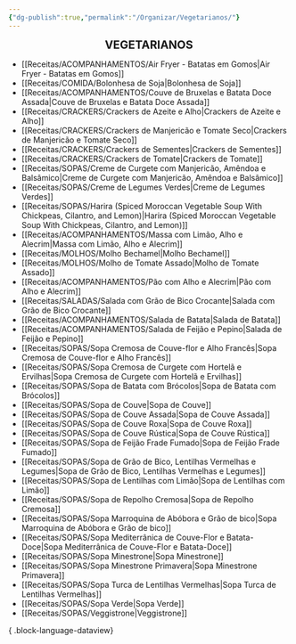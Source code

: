 ```yaml
---
{"dg-publish":true,"permalink":"/Organizar/Vegetarianos/"}
---
```


<div style="text-align: center;"> <span style="font-size: 20px;"><b>VEGETARIANOS</b></span> </div>

- [[Receitas/ACOMPANHAMENTOS/Air Fryer - Batatas em Gomos\|Air Fryer - Batatas em Gomos]]
- [[Receitas/COMIDA/Bolonhesa de Soja\|Bolonhesa de Soja]]
- [[Receitas/ACOMPANHAMENTOS/Couve de Bruxelas e Batata Doce Assada\|Couve de Bruxelas e Batata Doce Assada]]
- [[Receitas/CRACKERS/Crackers de Azeite e Alho\|Crackers de Azeite e Alho]]
- [[Receitas/CRACKERS/Crackers de Manjericão e Tomate Seco\|Crackers de Manjericão e Tomate Seco]]
- [[Receitas/CRACKERS/Crackers de Sementes\|Crackers de Sementes]]
- [[Receitas/CRACKERS/Crackers de Tomate\|Crackers de Tomate]]
- [[Receitas/SOPAS/Creme de Curgete com Manjericão, Amêndoa e Balsâmico\|Creme de Curgete com Manjericão, Amêndoa e Balsâmico]]
- [[Receitas/SOPAS/Creme de Legumes Verdes\|Creme de Legumes Verdes]]
- [[Receitas/SOPAS/Harira (Spiced Moroccan Vegetable Soup With Chickpeas, Cilantro, and Lemon)\|Harira (Spiced Moroccan Vegetable Soup With Chickpeas, Cilantro, and Lemon)]]
- [[Receitas/ACOMPANHAMENTOS/Massa com Limão, Alho e Alecrim\|Massa com Limão, Alho e Alecrim]]
- [[Receitas/MOLHOS/Molho Bechamel\|Molho Bechamel]]
- [[Receitas/MOLHOS/Molho de Tomate Assado\|Molho de Tomate Assado]]
- [[Receitas/ACOMPANHAMENTOS/Pão com Alho e Alecrim\|Pão com Alho e Alecrim]]
- [[Receitas/SALADAS/Salada com Grão de Bico Crocante\|Salada com Grão de Bico Crocante]]
- [[Receitas/ACOMPANHAMENTOS/Salada de Batata\|Salada de Batata]]
- [[Receitas/ACOMPANHAMENTOS/Salada de Feijão e Pepino\|Salada de Feijão e Pepino]]
- [[Receitas/SOPAS/Sopa Cremosa de Couve-flor e Alho Francês\|Sopa Cremosa de Couve-flor e Alho Francês]]
- [[Receitas/SOPAS/Sopa Cremosa de Curgete com Hortelã e Ervilhas\|Sopa Cremosa de Curgete com Hortelã e Ervilhas]]
- [[Receitas/SOPAS/Sopa de Batata com Brócolos\|Sopa de Batata com Brócolos]]
- [[Receitas/SOPAS/Sopa de Couve\|Sopa de Couve]]
- [[Receitas/SOPAS/Sopa de Couve Assada\|Sopa de Couve Assada]]
- [[Receitas/SOPAS/Sopa de Couve Roxa\|Sopa de Couve Roxa]]
- [[Receitas/SOPAS/Sopa de Couve Rústica\|Sopa de Couve Rústica]]
- [[Receitas/SOPAS/Sopa de Feijão Frade Fumado\|Sopa de Feijão Frade Fumado]]
- [[Receitas/SOPAS/Sopa de Grão de Bico, Lentilhas Vermelhas e Legumes\|Sopa de Grão de Bico, Lentilhas Vermelhas e Legumes]]
- [[Receitas/SOPAS/Sopa de Lentilhas com Limão\|Sopa de Lentilhas com Limão]]
- [[Receitas/SOPAS/Sopa de Repolho Cremosa\|Sopa de Repolho Cremosa]]
- [[Receitas/SOPAS/Sopa Marroquina de Abóbora e Grão de bico\|Sopa Marroquina de Abóbora e Grão de bico]]
- [[Receitas/SOPAS/Sopa Mediterrânica de Couve-Flor e Batata-Doce\|Sopa Mediterrânica de Couve-Flor e Batata-Doce]]
- [[Receitas/SOPAS/Sopa Minestrone\|Sopa Minestrone]]
- [[Receitas/SOPAS/Sopa Minestrone Primavera\|Sopa Minestrone Primavera]]
- [[Receitas/SOPAS/Sopa Turca de Lentilhas Vermelhas\|Sopa Turca de Lentilhas Vermelhas]]
- [[Receitas/SOPAS/Sopa Verde\|Sopa Verde]]
- [[Receitas/SOPAS/Veggistrone\|Veggistrone]]

{ .block-language-dataview}
